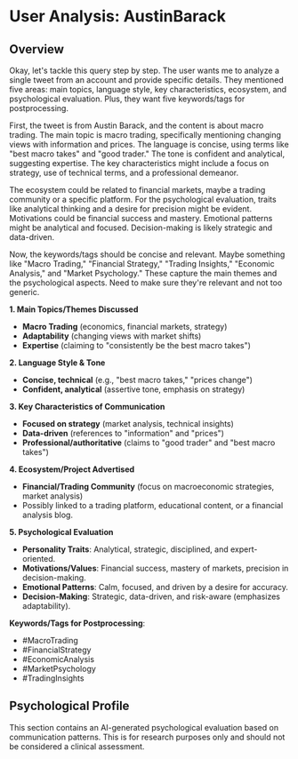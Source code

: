 # User Analysis: AustinBarack

## Overview

<think>
Okay, let's tackle this query step by step. The user wants me to analyze a single tweet from an account and provide specific details. They mentioned five areas: main topics, language style, key characteristics, ecosystem, and psychological evaluation. Plus, they want five keywords/tags for postprocessing.

First, the tweet is from Austin Barack, and the content is about macro trading. The main topic is macro trading, specifically mentioning changing views with information and prices. The language is concise, using terms like "best macro takes" and "good trader." The tone is confident and analytical, suggesting expertise. The key characteristics might include a focus on strategy, use of technical terms, and a professional demeanor.

The ecosystem could be related to financial markets, maybe a trading community or a specific platform. For the psychological evaluation, traits like analytical thinking and a desire for precision might be evident. Motivations could be financial success and mastery. Emotional patterns might be analytical and focused. Decision-making is likely strategic and data-driven.

Now, the keywords/tags should be concise and relevant. Maybe something like "Macro Trading," "Financial Strategy," "Trading Insights," "Economic Analysis," and "Market Psychology." These capture the main themes and the psychological aspects. Need to make sure they're relevant and not too generic.
</think>

**1. Main Topics/Themes Discussed**  
- **Macro Trading** (economics, financial markets, strategy)  
- **Adaptability** (changing views with market shifts)  
- **Expertise** (claiming to "consistently be the best macro takes")  

**2. Language Style & Tone**  
- **Concise, technical** (e.g., "best macro takes," "prices change")  
- **Confident, analytical** (assertive tone, emphasis on strategy)  

**3. Key Characteristics of Communication**  
- **Focused on strategy** (market analysis, technical insights)  
- **Data-driven** (references to "information" and "prices")  
- **Professional/authoritative** (claims to "good trader" and "best macro takes")  

**4. Ecosystem/Project Advertised**  
- **Financial/Trading Community** (focus on macroeconomic strategies, market analysis)  
- Possibly linked to a trading platform, educational content, or a financial analysis blog.  

**5. Psychological Evaluation**  
- **Personality Traits**: Analytical, strategic, disciplined, and expert-oriented.  
- **Motivations/Values**: Financial success, mastery of markets, precision in decision-making.  
- **Emotional Patterns**: Calm, focused, and driven by a desire for accuracy.  
- **Decision-Making**: Strategic, data-driven, and risk-aware (emphasizes adaptability).  

**Keywords/Tags for Postprocessing**:  
- #MacroTrading  
- #FinancialStrategy  
- #EconomicAnalysis  
- #MarketPsychology  
- #TradingInsights

## Psychological Profile

This section contains an AI-generated psychological evaluation based on communication patterns. This is for research purposes only and should not be considered a clinical assessment.